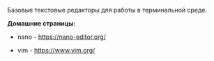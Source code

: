 Базовые текстовые редакторы для работы в терминальной среде.

**Домашние страницы:**

  * nano - <https://nano-editor.org/>

  * vim - <https://www.vim.org/>
